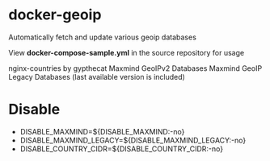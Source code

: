 # docker-geoip
Automatically fetch and update various geoip databases

View **docker-compose-sample.yml** in the source repository for usage

nginx-countries by gypthecat
Maxmind GeoIPv2 Databases
Maxmind GeoIP Legacy Databases (last available version is included)

# Disable
* DISABLE_MAXMIND=${DISABLE_MAXMIND:-no}
* DISABLE_MAXMIND_LEGACY=${DISABLE_MAXMIND_LEGACY:-no}
* DISABLE_COUNTRY_CIDR=${DISABLE_COUNTRY_CIDR:-no}
